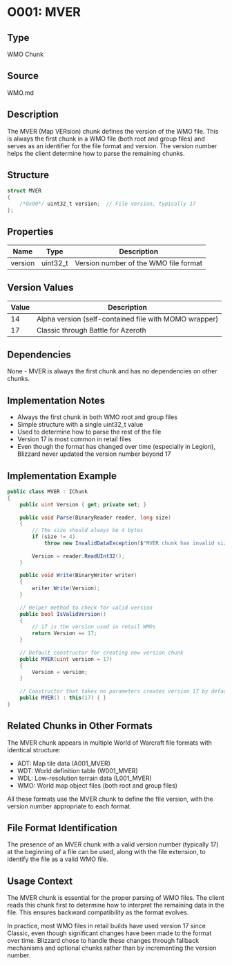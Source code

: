 # O001: MVER

## Type
WMO Chunk

## Source
WMO.md

## Description
The MVER (Map VERsion) chunk defines the version of the WMO file. This is always the first chunk in a WMO file (both root and group files) and serves as an identifier for the file format and version. The version number helps the client determine how to parse the remaining chunks.

## Structure
```csharp
struct MVER
{
    /*0x00*/ uint32_t version;  // File version, typically 17
};
```

## Properties
| Name | Type | Description |
|------|------|-------------|
| version | uint32_t | Version number of the WMO file format |

## Version Values
| Value | Description |
|-------|-------------|
| 14 | Alpha version (self-contained file with MOMO wrapper) |
| 17 | Classic through Battle for Azeroth |

## Dependencies
None - MVER is always the first chunk and has no dependencies on other chunks.

## Implementation Notes
- Always the first chunk in both WMO root and group files
- Simple structure with a single uint32_t value
- Used to determine how to parse the rest of the file
- Version 17 is most common in retail files
- Even though the format has changed over time (especially in Legion), Blizzard never updated the version number beyond 17

## Implementation Example
```csharp
public class MVER : IChunk
{
    public uint Version { get; private set; }
    
    public void Parse(BinaryReader reader, long size)
    {
        // The size should always be 4 bytes
        if (size != 4)
            throw new InvalidDataException($"MVER chunk has invalid size: {size} (expected 4)");
            
        Version = reader.ReadUInt32();
    }
    
    public void Write(BinaryWriter writer)
    {
        writer.Write(Version);
    }
    
    // Helper method to check for valid version
    public bool IsValidVersion()
    {
        // 17 is the version used in retail WMOs
        return Version == 17;
    }
    
    // Default constructor for creating new version chunk
    public MVER(uint version = 17)
    {
        Version = version;
    }
    
    // Constructor that takes no parameters creates version 17 by default
    public MVER() : this(17) { }
}
```

## Related Chunks in Other Formats
The MVER chunk appears in multiple World of Warcraft file formats with identical structure:
- ADT: Map tile data (A001_MVER)
- WDT: World definition table (W001_MVER)
- WDL: Low-resolution terrain data (L001_MVER)
- WMO: World map object files (both root and group files)

All these formats use the MVER chunk to define the file version, with the version number appropriate to each format.

## File Format Identification
The presence of an MVER chunk with a valid version number (typically 17) at the beginning of a file can be used, along with the file extension, to identify the file as a valid WMO file.

## Usage Context
The MVER chunk is essential for the proper parsing of WMO files. The client reads this chunk first to determine how to interpret the remaining data in the file. This ensures backward compatibility as the format evolves.

In practice, most WMO files in retail builds have used version 17 since Classic, even though significant changes have been made to the format over time. Blizzard chose to handle these changes through fallback mechanisms and optional chunks rather than by incrementing the version number. 